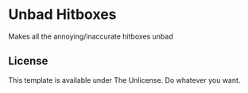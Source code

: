 # Unbad Hitboxes
Makes all the annoying/inaccurate hitboxes unbad

## License

This template is available under The Unlicense. Do whatever you want.
